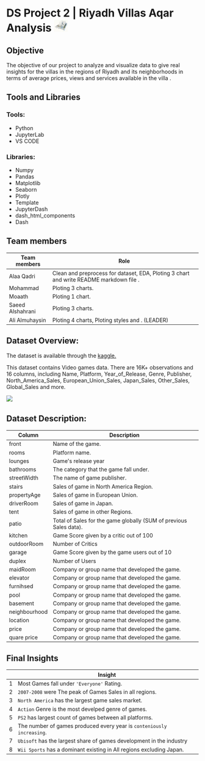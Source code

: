 #  DS Project 2 | Riyadh Villas Aqar Analysis <img src='figures\aqar.jpg' width=36>

## Objective
The objective of our project to analyze and visualize data to give real insights for the villas in the regions of Riyadh and its neighborhoods in terms of average prices, views and services available in the villa .

## Tools and Libraries
### Tools:
- Python
- JupyterLab
- VS CODE
### Libraries:
- Numpy
- Pandas
- Matplotlib
- Seaborn
- Plotly
- Template
- JupyterDash
- dash_html_components
- Dash


## Team members
| Team members   | Role |
| ----------- | ----------- |
| Alaa Qadri | Clean and preprocess for dataset, EDA, Ploting 3 chart and write README markdown file . |
| Mohammad  | Ploting 3 charts.|
| Moaath  | Ploting 1 chart.|
| Saeed Alshahrani | Ploting 3 charts.|
| Ali Almuhaysin | Ploting 4 charts, Ploting styles and . (LEADER) |

## Dataset Overview:
The dataset is available through the [kaggle.](https://www.kaggle.com/datasets/reemamuhammed/riyadh-villas-aqar)

This dataset contains Video games data. There are 16K+ observations and 16 columns, including Name, Platform, Year_of_Release, Genre, Publisher, North_America_Sales, European_Union_Sales, Japan_Sales, Other_Sales, Global_Sales and more.

<img src='ratings.jpg' width=360>

## Dataset Description:
| Column   | Description |
| ----------- | ----------- |
| front | Name of the game. |
| rooms | Platform name. |
| lounges | Game's release year|
| bathrooms | The category that the game fall under. |
| streetWidth | The name of game publisher. |
| stairs | Sales of game in North America Region. |
| propertyAge | Sales of game in European Union.|
| driverRoom | Sales of game in Japan. |
| tent | Sales of game in other Regions.|
| patio | Total of Sales for the game globally (SUM of previous Sales data). |
| kitchen | Game Score given by a critic out of 100|
| outdoorRoom |  Number of Critics |
| garage | Game Score given by the game users out of 10|
| duplex | Number of Users |
| maidRoom | Company or group name that developed the game. |
| elevator | Company or group name that developed the game. |
| furnihsed | Company or group name that developed the game. |
| pool | Company or group name that developed the game. |
| basement | Company or group name that developed the game. |
| neighbourhood | Company or group name that developed the game. |
| location | Company or group name that developed the game. |
| price | Company or group name that developed the game. |
| quare price | Company or group name that developed the game. |



## Final Insights
 
|    | Insight |
| ----------- | ----------- |
| 1|  Most Games fall under `'Everyone'` Rating.|
| 2|  `2007-2008` were The peak of Games Sales in all regions.|
| 3|  `North America` has the largest game sales market.|
| 4|  `Action` Genre is the most develped genre of games. |
| 5|  `PS2` has largest count of games between all platforms.|
| 6|  The number of games produced every year is `conteniously increasing`.|
| 7|  `Ubisoft` has the largest share of games development in the industry|
| 8|  `Wii Sports` has a dominant existing in All regions excluding Japan.|
